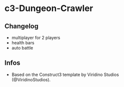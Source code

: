 # c3-Dungeon-Crawler

## Changelog
- multiplayer for 2 players
- health bars
- auto battle

## Infos
- Based on the Construct3 template by Viridino Studios (@ViridinoStudios).
